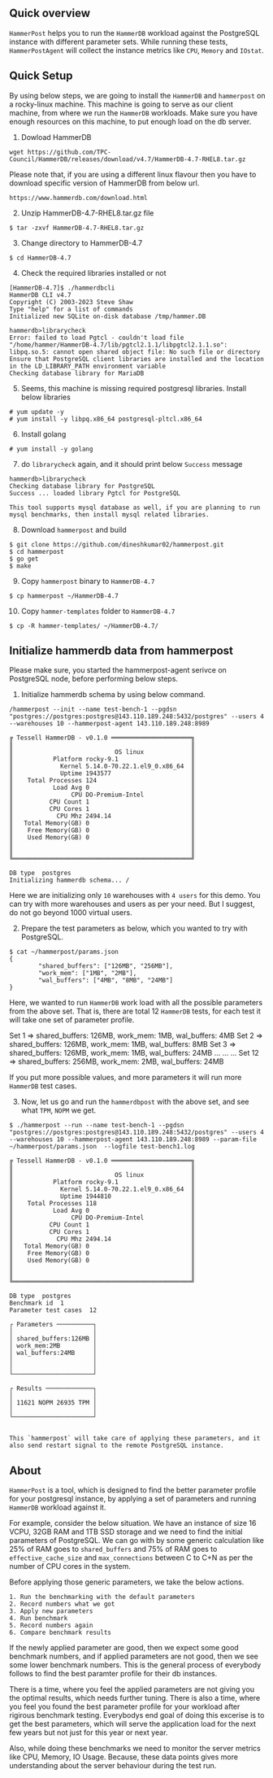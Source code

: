 ## Quick overview
`HammerPost` helps you to run the `HammerDB` workload against the PostgreSQL instance with different parameter sets. While running these tests, `HammerPostAgent` will collect the instance metrics like `CPU`, `Memory` and `IOstat`.

## Quick Setup
By using below steps, we are going to install the `HammerDB` and `hammerpost` on a rocky-linux machine.
This machine is going to serve as our client machine, from where we run the `HammerDB` workloads.
Make sure you have enough resources on this machine, to put enough load on the db server.

1. Dowload HammerDB
```
wget https://github.com/TPC-Council/HammerDB/releases/download/v4.7/HammerDB-4.7-RHEL8.tar.gz
```

Please note that, if you are using a different linux flavour then you have to download specific version of HammerDB from below url.
```
https://www.hammerdb.com/download.html
```

2. Unzip HammerDB-4.7-RHEL8.tar.gz file
```
$ tar -zxvf HammerDB-4.7-RHEL8.tar.gz 
```

3. Change directory to HammerDB-4.7
```
$ cd HammerDB-4.7
```

4. Check the required libraries installed or not
```
[HammerDB-4.7]$ ./hammerdbcli
HammerDB CLI v4.7
Copyright (C) 2003-2023 Steve Shaw
Type "help" for a list of commands
Initialized new SQLite on-disk database /tmp/hammer.DB

hammerdb>librarycheck
Error: failed to load Pgtcl - couldn't load file "/home/hammer/HammerDB-4.7/lib/pgtcl2.1.1/libpgtcl2.1.1.so": libpq.so.5: cannot open shared object file: No such file or directory
Ensure that PostgreSQL client libraries are installed and the location in the LD_LIBRARY_PATH environment variable
Checking database library for MariaDB
```

5. Seems, this machine is missing required postgresql libraries. Install below libraries
```
# yum update -y
# yum install -y libpq.x86_64 postgresql-pltcl.x86_64
```

6. Install golang
```
# yum install -y golang
```

7. do `librarycheck` again, and it should print below `Success` message
```
hammerdb>librarycheck
Checking database library for PostgreSQL
Success ... loaded library Pgtcl for PostgreSQL
```

    This tool supports mysql database as well, if you are planning to run mysql benchmarks, then install mysql related libraries.
    
8. Download `hammerpost` and build
```
$ git clone https://github.com/dineshkumar02/hammerpost.git
$ cd hammerpost
$ go get
$ make
```

9. Copy `hammerpost` binary to `HammerDB-4.7`
```
$ cp hammerpost ~/HammerDB-4.7
```

10. Copy `hammer-templates` folder to `HammerDB-4.7`
```
$ cp -R hammer-templates/ ~/HammerDB-4.7/
```

## Initialize hammerdb data from hammerpost

Please make sure, you started the hammerpost-agent serivce on PostgreSQL node,
before performing below steps.

1. Initialize hammerdb schema by using below command.
```
/hammerpost --init --name test-bench-1 --pgdsn "postgres://postgres:postgres@143.110.189.248:5432/postgres" --users 4 --warehouses 10 --hammerpost-agent 143.110.189.248:8989

╔ Tessell HammerDB - v0.1.0 ══════════════════════╗
║                                                 ║
║                            OS linux             ║
║           Platform rocky-9.1                    ║
║             Kernel 5.14.0-70.22.1.el9_0.x86_64  ║
║             Uptime 1943577                      ║
║    Total Processes 124                          ║
║           Load Avg 0                            ║
║                CPU DO-Premium-Intel             ║
║          CPU Count 1                            ║
║          CPU Cores 1                            ║
║            CPU Mhz 2494.14                      ║
║   Total Memory(GB) 0                            ║
║    Free Memory(GB) 0                            ║
║    Used Memory(GB) 0                            ║
║                                                 ║
║                                                 ║
╚═════════════════════════════════════════════════╝

DB type  postgres
Initializing hammerdb schema... /

```
Here we are initializing only `10` warehouses with `4 users` for this demo.
You can try with more warehouses and users as per your need. But I suggest, do not go beyond 1000 virtual users.

2. Prepare the test parameters as below, which you wanted to try with PostgreSQL.
```
$ cat ~/hammerpost/params.json 
{
        "shared_buffers": ["126MB", "256MB"],
        "work_mem": ["1MB", "2MB"],
        "wal_buffers": ["4MB", "8MB", "24MB"]
}
```

Here, we wanted to run `HammerDB` work load with all the possible parameters from the above set. That is, there are total 12 `HammerDB` tests, for each test it will take one set of parameter profile.

Set 1 => shared_buffers: 126MB, work_mem: 1MB, wal_buffers: 4MB
Set 2 => shared_buffers: 126MB, work_mem: 1MB, wal_buffers: 8MB
Set 3 => shared_buffers: 126MB, work_mem: 1MB, wal_buffers: 24MB
...
...
...
Set 12 => shared_buffers: 256MB, work_mem: 2MB, wal_buffers: 24MB

If you put more possible values, and more parameters it will run more `HammerDB` test cases.


3. Now, let us go and run the `hammerdbpost` with the above set, and see what `TPM`, `NOPM` we get.
```
$ ./hammerpost --run --name test-bench-1 --pgdsn "postgres://postgres:postgres@143.110.189.248:5432/postgres" --users 4 --warehouses 10 --hammerpost-agent 143.110.189.248:8989 --param-file ~/hammerpost/params.json  --logfile test-bench1.log

╔ Tessell HammerDB - v0.1.0 ══════════════════════╗
║                                                 ║
║                            OS linux             ║
║           Platform rocky-9.1                    ║
║             Kernel 5.14.0-70.22.1.el9_0.x86_64  ║
║             Uptime 1944810                      ║
║    Total Processes 118                          ║
║           Load Avg 0                            ║
║                CPU DO-Premium-Intel             ║
║          CPU Count 1                            ║
║          CPU Cores 1                            ║
║            CPU Mhz 2494.14                      ║
║   Total Memory(GB) 0                            ║
║    Free Memory(GB) 0                            ║
║    Used Memory(GB) 0                            ║
║                                                 ║
║                                                 ║
╚═════════════════════════════════════════════════╝

DB type  postgres
Benchmark id  1
Parameter test cases  12

┌ Parameters ──────────┐
│                      │
│ shared_buffers:126MB │
│ work_mem:2MB         │
│ wal_buffers:24MB     │
│                      │
│                      │
└──────────────────────┘

┌ Results ─────────────┐
│                      │
│ 11621 NOPM 26935 TPM │
│                      │
└──────────────────────┘


This `hammerpost` will take care of applying these parameters, and it also send restart signal to the remote PostgreSQL instance.

```

## About

`HammerPost` is a tool, which is designed to find the better parameter profile for your postgresql instance,
by applying a set of parameters and running `HammerDB` workload against it.

For example, consider the below situation.
We have an instance of size 16 VCPU, 32GB RAM and 1TB SSD storage and we need to find the initial parameters
of PostgreSQL. We can go with by some generic calculation like 25% of RAM goes to `shared_buffers`
and 75% of RAM goes to `effective_cache_size` and `max_connections` between C to C+N as per the number of CPU cores in the system.

Before applying those generic parameters, we take the below actions.

    1. Run the benchmarking with the default parameters
    2. Record numbers what we got
    3. Apply new parameters
    4. Run benchmark
    5. Record numbers again
    6. Compare benchmark results


If the newly applied parameter are good, then we expect some good benchmark numbers, and if applied parameters are not good,
then we see some lower benchmark numbers. This is the general process of everybody follows to find the best paramter profile
for their db instances.

There is a time, where you feel the applied parameters are not giving you the optimal results,
which needs further tuning. There is also a time, where you feel you found the best parameter profile for your workload after rigirous benchmark testing. Everybodys end goal of doing this excerise is to get the best parameters, which will serve the application load for the next few years but not just for this year or next year.

Also, while doing these benchmarks we need to monitor the server metrics like CPU, Memory, IO Usage.
Because, these data points gives more understanding about the server behaviour during the test run.